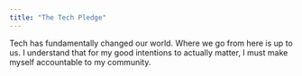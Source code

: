 ```yaml
---
title: "The Tech Pledge"
---
```


Tech has fundamentally changed our world. Where we go from here is up to us.
I understand that for my good intentions to actually matter, I must make myself accountable to my community.


